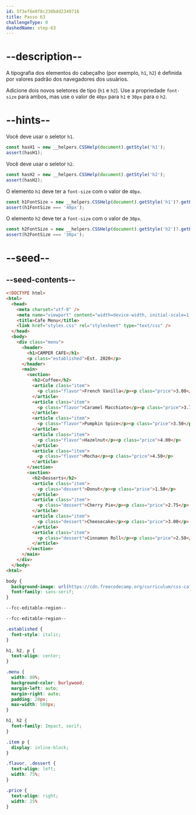 ```yaml
---
id: 5f3ef6e0f8c230bdd2349716
title: Passo 63
challengeType: 0
dashedName: step-63
---
```


# --description--

A tipografia dos elementos do cabeçalho (por exemplo, `h1`, `h2`) é definida por valores padrão dos navegadores dos usuários.

Adicione dois novos seletores de tipo (`h1` e `h2`). Use a propriedade `font-size` para ambos, mas use o valor de `40px` para `h1` e `30px` para o `h2`.

# --hints--

Você deve usar o seletor `h1`.

```js
const hasH1 = new __helpers.CSSHelp(document).getStyle('h1');
assert(hasH1);
```

Você deve usar o seletor `h2`.

```js
const hasH2 = new __helpers.CSSHelp(document).getStyle('h2');
assert(hasH2);
```

O elemento `h1` deve ter a `font-size` com o valor de `40px`.

```js
const h1FontSize = new __helpers.CSSHelp(document).getStyle('h1')?.getPropertyValue('font-size');
assert(h1FontSize === '40px');
```

O elemento `h2` deve ter a `font-size` com o valor de `30px`.

```js
const h2FontSize = new __helpers.CSSHelp(document).getStyle('h2')?.getPropertyValue('font-size');
assert(h2FontSize === '30px');
```

# --seed--

## --seed-contents--

```html
<!DOCTYPE html>
<html>
  <head>
    <meta charset="utf-8" />
    <meta name="viewport" content="width=device-width, initial-scale=1.0" />
    <title>Cafe Menu</title>
    <link href="styles.css" rel="stylesheet" type="text/css" />
  </head>
  <body>
    <div class="menu">
      <header>
        <h1>CAMPER CAFE</h1>
        <p class="established">Est. 2020</p>
      </header>
      <main>
        <section>
          <h2>Coffee</h2>
          <article class="item">
            <p class="flavor">French Vanilla</p><p class="price">3.00</p>
          </article>
          <article class="item">
            <p class="flavor">Caramel Macchiato</p><p class="price">3.75</p>
          </article>
          <article class="item">
            <p class="flavor">Pumpkin Spice</p><p class="price">3.50</p>
          </article>
          <article class="item">
            <p class="flavor">Hazelnut</p><p class="price">4.00</p>
          </article>
          <article class="item">
            <p class="flavor">Mocha</p><p class="price">4.50</p>
          </article>
        </section>
        <section>
          <h2>Desserts</h2>
          <article class="item">
            <p class="dessert">Donut</p><p class="price">1.50</p>
          </article>
          <article class="item">
            <p class="dessert">Cherry Pie</p><p class="price">2.75</p>
          </article>
          <article class="item">
            <p class="dessert">Cheesecake</p><p class="price">3.00</p>
          </article>
          <article class="item">
            <p class="dessert">Cinnamon Roll</p><p class="price">2.50</p>
          </article>
        </section>
      </main>
    </div>
  </body>
<html>
```

```css
body {
  background-image: url(https://cdn.freecodecamp.org/curriculum/css-cafe/beans.jpg);
  font-family: sans-serif;
}

--fcc-editable-region--

--fcc-editable-region--

.established {
  font-style: italic;
}

h1, h2, p {
  text-align: center;
}

.menu {
  width: 80%;
  background-color: burlywood;
  margin-left: auto;
  margin-right: auto;
  padding: 20px;
  max-width: 500px;
}

h1, h2 {
  font-family: Impact, serif;
}

.item p {
  display: inline-block;
}

.flavor, .dessert {
  text-align: left;
  width: 75%;
}

.price {
  text-align: right;
  width: 25%
}
```
